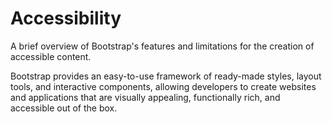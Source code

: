 # Accessibility

A brief overview of Bootstrap's features and limitations for the creation of accessible content.

Bootstrap provides an easy-to-use framework of ready-made styles, layout tools, and interactive components, allowing developers to create websites and applications that are visually appealing, functionally rich, and accessible out of the box.